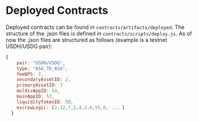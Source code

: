 # Deployed Contracts
Deployed contracts can be found in `contracts/artifacts/deployed`.
The structure of the .json files is defined in `contracts/scripts/deploy.js`.
As of now the .json files are structured as follows (example is a testnet USDH/USDG pair):
```javascript
{
    pair: "USDH/USDG",
    type: "ASA_TO_ASA",
    feeBPS: 2,
    secondaryAssetID: 2,
    primaryAssetID: 3
    muldivAppID: 54,
    mainAppID: 53,
    liquidityTokenID: 50,
    escrowLogic: [2,32,7,2,4,3,6,55,0, ... ]
  }
```
